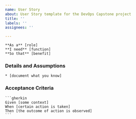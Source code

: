 ```yaml
---
name: User Story
about: User Story template for the DevOps Capstone project
title: ''
labels: ''
assignees: ''

---
```

```gherkin
**As a** [role]
**I need** [function]
**So that** [benefit]
```

### Details and Assumptions
    * [document what you know]

### Acceptance Criteria
    ```gherkin
    Given [some context]
    When [certain action is taken]
    Then [the outcome of action is observed]
    ```

